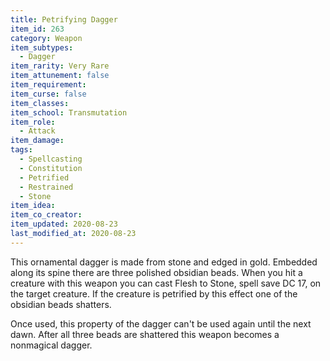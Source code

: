 ```yaml
---
title: Petrifying Dagger
item_id: 263
category: Weapon
item_subtypes: 
  - Dagger
item_rarity: Very Rare
item_attunement: false
item_requirement: 
item_curse: false
item_classes: 
item_school: Transmutation
item_role: 
  - Attack
item_damage: 
tags:
  - Spellcasting
  - Constitution
  - Petrified
  - Restrained
  - Stone
item_idea: 
item_co_creator: 
item_updated: 2020-08-23
last_modified_at: 2020-08-23
---
```


This ornamental dagger is made from stone and edged in gold. Embedded along its spine there are three polished obsidian beads. When you hit a creature with this weapon you can cast <magic-spell>Flesh to Stone</magic-spell>, spell save DC 17, on the target creature. If the creature is petrified by this effect one of the obsidian beads shatters. 

Once used, this property of the dagger can't be used again until the next dawn. After all three beads are shattered this weapon becomes a nonmagical dagger.
